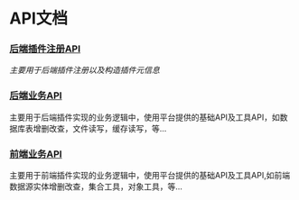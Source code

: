 # API文档

### [后端插件注册API](http://vstore-developer.yindangu.com/javadoc/reg/index.html)

_主要用于后端插件注册以及构造插件元信息_

### [后端业务API](http://vstore-developer.yindangu.com/javadoc/business/index.html)

主要用于后端插件实现的业务逻辑中，使用平台提供的基础API及工具API，如数据库表增删改查，文件读写，缓存读写，等...

### [前端业务API](http://vstore-developer.yindangu.com/jsdoc/index.html)

主要用于前端插件实现的业务逻辑中，使用平台提供的基础API及工具API,如前端数据源实体增删改查，集合工具，对象工具，等...

